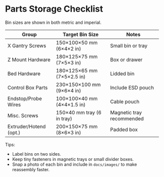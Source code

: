 # Parts Storage Checklist

Bin sizes are shown in both metric and imperial.

| Group                  | Target Bin Size                 | Notes |
|------------------------|---------------------------------|-------|
| X Gantry Screws        | 150×100×50 mm (6×4×2 in)        | Small bin or tray |
| Z Mount Hardware       | 180×125×75 mm (7×5×3 in)        | Box or drawer |
| Bed Hardware           | 180×125×65 mm (7×5×2.5 in)      | Lidded bin |
| Control Box Parts      | 230×150×100 mm (9×6×4 in)       | Include ESD pouch |
| Endstop/Probe Wires    | 100×100×40 mm (4×4×1.5 in)      | Cable pouch |
| Misc. Screws           | 150×40 mm tray (6 in tray)      | Magnetic tray recommended |
| Extruder/Hotend (opt.) | 200×150×75 mm (8×6×3 in)        | Padded box |

Tips:
- Label bins on two sides.
- Keep tiny fasteners in magnetic trays or small divider boxes.
- Snap a photo of each bin and include in `docs/images/` to make reassembly faster.
